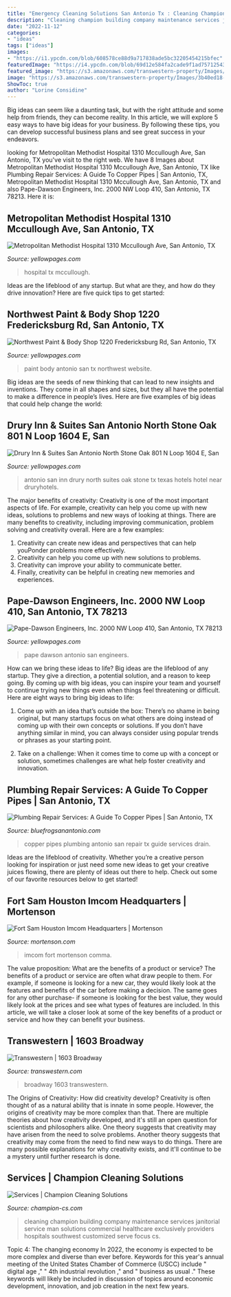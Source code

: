 ```yaml
---
title: "Emergency Cleaning Solutions San Antonio Tx : Cleaning Champion Building Company Maintenance Services Janitorial Service Man Solutions Commercial Healthcare Exclusively Providers Hospitals Southwest Customized Serve Focus Cs"
description: "Cleaning champion building company maintenance services janitorial service man solutions commercial healthcare exclusively providers hospitals southwest customized serve focus cs"
date: "2022-11-12"
categories:
- "ideas"
tags: ["ideas"]
images:
- "https://i1.ypcdn.com/blob/608578ce88d9a717838ade5bc32205454215bfec"
featuredImage: "https://i4.ypcdn.com/blob/69d12e584fa2cade9f1ad757125430368bd2a324"
featured_image: "https://s3.amazonaws.com/transwestern-property/Images/3b40ed18-419b-e811-80f3-0ef75b7c578c_t.jpg"
image: "https://s3.amazonaws.com/transwestern-property/Images/3b40ed18-419b-e811-80f3-0ef75b7c578c_t.jpg"
ShowToc: true
author: "Lorine Considine"
---
```



Big ideas can seem like a daunting task, but with the right attitude and some help from friends, they can become reality. In this article, we will explore 5 easy ways to have big ideas for your business. By following these tips, you can develop successful business plans and see great success in your endeavors.

	

		
looking for Metropolitan Methodist Hospital 1310 Mccullough Ave, San Antonio, TX you've visit to the right web. We have 8 Images about Metropolitan Methodist Hospital 1310 Mccullough Ave, San Antonio, TX like Plumbing Repair Services: A Guide To Copper Pipes | San Antonio, TX, Metropolitan Methodist Hospital 1310 Mccullough Ave, San Antonio, TX and also Pape-Dawson Engineers, Inc. 2000 NW Loop 410, San Antonio, TX 78213. Here it is:
		
    
## Metropolitan Methodist Hospital 1310 Mccullough Ave, San Antonio, TX

<img loading=lazy src="https://i3.ypcdn.com/blob/b2745224c8b3069415603a7f73b22092c14868a7" onerror="this.onerror=null;this.src='https://tse4.mm.bing.net/th?id=OIP.h2y0bbZ45JRhHjp5N6q-SAHaEK&amp;pid=15.1';" alt="Metropolitan Methodist Hospital 1310 Mccullough Ave, San Antonio, TX">

_Source: yellowpages.com_

>hospital tx mccullough. 

	

Ideas are the lifeblood of any startup. But what are they, and how do they drive innovation? Here are five quick tips to get started: 

    
## Northwest Paint &amp; Body Shop 1220 Fredericksburg Rd, San Antonio, TX

<img loading=lazy src="https://i1.ypcdn.com/blob/608578ce88d9a717838ade5bc32205454215bfec" onerror="this.onerror=null;this.src='https://tse4.mm.bing.net/th?id=OIP.6-meF2YjrSZMpNpU3fyCJwHaDm&amp;pid=15.1';" alt="Northwest Paint &amp; Body Shop 1220 Fredericksburg Rd, San Antonio, TX">

_Source: yellowpages.com_

>paint body antonio san tx northwest website. 

	

Big ideas are the seeds of new thinking that can lead to new insights and inventions. They come in all shapes and sizes, but they all have the potential to make a difference in people’s lives. Here are five examples of big ideas that could help change the world: 

    
## Drury Inn &amp; Suites San Antonio North Stone Oak 801 N Loop 1604 E, San

<img loading=lazy src="https://i4.ypcdn.com/blob/69d12e584fa2cade9f1ad757125430368bd2a324" onerror="this.onerror=null;this.src='https://tse1.mm.bing.net/th?id=OIP.LAx32IUYvssiVfW_wikH5AHaE6&amp;pid=15.1';" alt="Drury Inn &amp; Suites San Antonio North Stone Oak 801 N Loop 1604 E, San">

_Source: yellowpages.com_

>antonio san inn drury north suites oak stone tx texas hotels hotel near druryhotels. 

	

The major benefits of creativity:
Creativity is one of the most important aspects of life. For example, creativity can help you come up with new ideas, solutions to problems and new ways of looking at things. There are many benefits to creativity, including improving communication, problem solving and creativity overall. Here are a few examples:
1) Creativity can create new ideas and perspectives that can help youPonder problems more effectively.
2) Creativity can help you come up with new solutions to problems.
3) Creativity can improve your ability to communicate better.
4) Finally, creativity can be helpful in creating new memories and experiences.

    
## Pape-Dawson Engineers, Inc. 2000 NW Loop 410, San Antonio, TX 78213

<img loading=lazy src="https://i1.ypcdn.com/blob/ed4ee93bb8843c6b23b45b3adeeb082d3accec59" onerror="this.onerror=null;this.src='https://tse1.mm.bing.net/th?id=OIP.ucuPUh42i2ywluFCIRGpmwHaEd&amp;pid=15.1';" alt="Pape-Dawson Engineers, Inc. 2000 NW Loop 410, San Antonio, TX 78213">

_Source: yellowpages.com_

>pape dawson antonio san engineers. 

	

How can we bring these ideas to life?
Big ideas are the lifeblood of any startup. They give a direction, a potential solution, and a reason to keep going. By coming up with big ideas, you can inspire your team and yourself to continue trying new things even when things feel threatening or difficult. Here are eight ways to bring big ideas to life:
1. Come up with an idea that’s outside the box: There’s no shame in being original, but many startups focus on what others are doing instead of coming up with their own concepts or solutions. If you don’t have anything similar in mind, you can always consider using popular trends or phrases as your starting point.

2. Take on a challenge: When it comes time to come up with a concept or solution, sometimes challenges are what help foster creativity and innovation.

    
## Plumbing Repair Services: A Guide To Copper Pipes | San Antonio, TX

<img loading=lazy src="https://bluefrogsanantonio.com/wp-content/uploads/2020/10/Plumbing-Repair-Services-A-Guide-To-Copper-Pipes-_-San-Antonio-TX.jpg" onerror="this.onerror=null;this.src='https://tse4.mm.bing.net/th?id=OIP.D76ZzlSBJCxjAqdrORH8ugHaE8&amp;pid=15.1';" alt="Plumbing Repair Services: A Guide To Copper Pipes | San Antonio, TX">

_Source: bluefrogsanantonio.com_

>copper pipes plumbing antonio san repair tx guide services drain. 

	

Ideas are the lifeblood of creativity. Whether you’re a creative person looking for inspiration or just need some new ideas to get your creative juices flowing, there are plenty of ideas out there to help. Check out some of our favorite resources below to get started!

    
## Fort Sam Houston Imcom Headquarters | Mortenson

<img loading=lazy src="https://www.mortenson.com/-/media/project/mortenson/site/images/projects/fort-sam-houston-imcom-headquarters/banner-image.jpg" onerror="this.onerror=null;this.src='https://tse1.mm.bing.net/th?id=OIP.X-3OY2xabbvEXv9LVRyvIAHaC0&amp;pid=15.1';" alt="Fort Sam Houston Imcom Headquarters | Mortenson">

_Source: mortenson.com_

>imcom fort mortenson comma. 

	

The value proposition: What are the benefits of a product or service?
The benefits of a product or service are often what draw people to them. For example, if someone is looking for a new car, they would likely look at the features and benefits of the car before making a decision. The same goes for any other purchase- if someone is looking for the best value, they would likely look at the prices and see what types of features are included. In this article, we will take a closer look at some of the key benefits of a product or service and how they can benefit your business.

    
## Transwestern | 1603 Broadway

<img loading=lazy src="https://s3.amazonaws.com/transwestern-property/Images/3b40ed18-419b-e811-80f3-0ef75b7c578c_t.jpg" onerror="this.onerror=null;this.src='https://tse3.mm.bing.net/th?id=OIP.Fw0RPi9Ty35u6CuiJVe0LwHaJr&amp;pid=15.1';" alt="Transwestern | 1603 Broadway">

_Source: transwestern.com_

>broadway 1603 transwestern. 

	

The Origins of Creativity: How did creativity develop?
Creativity is often thought of as a natural ability that is innate in some people. However, the origins of creativity may be more complex than that. There are multiple theories about how creativity developed, and it's still an open question for scientists and philosophers alike. One theory suggests that creativity may have arisen from the need to solve problems. Another theory suggests that creativity may come from the need to find new ways to do things. There are many possible explanations for why creativity exists, and it'll continue to be a mystery until further research is done.

    
## Services | Champion Cleaning Solutions

<img loading=lazy src="http://champion-cs.com/wp-content/uploads/2011/11/cleaning.jpg" onerror="this.onerror=null;this.src='https://tse3.mm.bing.net/th?id=OIP.tnriIj-jJfZvrssrv5FwZwHaDU&amp;pid=15.1';" alt="Services | Champion Cleaning Solutions">

_Source: champion-cs.com_

>cleaning champion building company maintenance services janitorial service man solutions commercial healthcare exclusively providers hospitals southwest customized serve focus cs. 

	

Topic 4: The changing economy
In 2022, the economy is expected to be more complex and diverse than ever before. Keywords for this year's annual meeting of the United States Chamber of Commerce (USCC) include " digital age ," " 4th industrial revolution ," and " business as usual ." 
These keywords will likely be included in discussion of topics around economic development, innovation, and job creation in the next few years.

